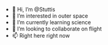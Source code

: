 - 👋 Hi, I’m @Stuttis
- 👀 I’m interested in outer space
- 🌱 I’m currently learning science
- 💞️ I’m looking to collaborate on flight
- 📫 Right here right now

<!---
Stuttis/Stuttis is a ✨ special ✨ repository because its `README.md` (this file) appears on your GitHub profile.
You can click the Preview link to take a look at your changes.
--->
